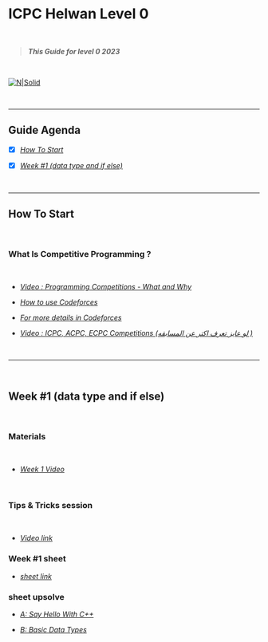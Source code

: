 # **ICPC Helwan Level 0**

</br>

> ***This Guide for level 0 2023***

</br>

[![N|Solid]( https://i.ibb.co/XZk3by5/46503849-906968576166753-5452320279143383040-o.jpg)]()

</br>

---

## **Guide Agenda**

- [x] [*How To Start*](#how-to-start)

- [x] [*Week #1 (data type and if else)*](#week-1-data-type-and-if-else)


</br>

-----

## **How To Start**

</br>


### **What Is Competitive Programming ?**

</br>

- [*Video : Programming Competitions - What and Why*](https://www.youtube.com/watch?v=YcRMNzLTIfg&list=PLPt2dINI2MIaNcU070HIAO8JWYBcafuyG&index=2)
- [*How to use Codeforces*](https://www.youtube.com/watch?v=uo83F-3qD08&list=PLzNwhgFIbucLD0fhttXDutkZGo-D8zWJX&index=4)

- [*For more details in Codeforces*](https://www.youtube.com/watch?v=7y6jB16zVl8&list=PLPt2dINI2MIaNcU070HIAO8JWYBcafuyG&index=5)

- [*Video : ICPC, ACPC, ECPC Competitions (لو عايز تعرف اكتر عن المسابقه )*](https://www.youtube.com/watch?v=TngPtAFRcbE&list=PLPt2dINI2MIaNcU070HIAO8JWYBcafuyG&index=3)

</br>

---

</br>

## **Week #1 (data type and if else)**

</br>

### Materials

</br>

- [*Week 1 Video*](https://www.youtube.com/watch?v=5xyYKGBZl0E)


</br>

### Tips & Tricks session

</br>

- [*Video link*](https://drive.google.com/file/d/1dB71BRqalJHGQn102348i0XzABJVnas1/view?usp=sharing)

### Week #1 sheet

- [*sheet link*](https://codeforces.com/group/Un7Zeu9ztK/contest/411691)



### **sheet upsolve**

- [*A: Say Hello With C++*](https://drive.google.com/file/d/1ot_IoT5aAKPQEH9J6-xT9NFPcR_-TbqT/view?usp=sharing)

- [*B: Basic Data Types*](https://drive.google.com/file/d/12MtEMqPeVmXjqfSRy7NXsdTRBXgFYVBs/view?usp=sharing)
